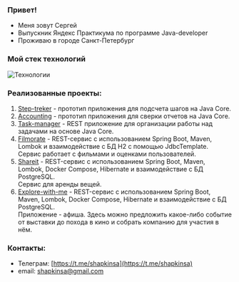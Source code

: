 ### Привет!
- Меня зовут Сергей
- Выпускник Яндекс Практикума по программе Java-developer
- Проживаю в городе Санкт-Петербург

### Мой стек технологий
![Технологии](https://github.com/Serg-Shapkin/Serg-Shapkin/assets/105888354/c10a6320-c8ee-4981-8ee6-29214324b3b9)

### Реализованные проекты:
1. [Step-treker](https://github.com/Serg-Shapkin/Step-tracker) - прототип приложения для подсчета шагов на Java Core.
2. [Accounting](https://github.com/Serg-Shapkin/Accounting) - прототип приложения для сверки отчетов на Java Core.
3. [Task-manager](https://github.com/Serg-Shapkin/Task-manager) - REST приложение для организации работы над задачами на основе Java Core.
4. [Filmorate](https://github.com/Serg-Shapkin/Filmorate) - REST-сервис с использованием Spring Boot, Maven, Lombok и взаимодействие с БД H2 с помощью JdbcTemplate.
<br> Сервис работает с фильмами и оценками пользователей.
5. [Shareit](https://github.com/Serg-Shapkin/Shareit) - REST-сервис с использованием Spring Boot, Maven, Lombok, Docker Compose, Hibernate и взаимодействие с БД PostgreSQL.
   <br> Сервис для аренды вещей.
6. [Explore-with-me](https://github.com/Serg-Shapkin/Explore-with-me) - REST-сервис с использованием Spring Boot, Maven, Lombok, Docker Compose, Hibernate и взаимодействие с БД PostgreSQL.
   <br> Приложение - афиша. Здесь можно предложить какое-либо событие от выставки до похода в кино и собрать компанию для участия в нём.

### Контакты:
- Телеграм: [https://t.me/shapkinsa](https://t.me/shapkinsa)
- email: shapkinsa@gmail.com
